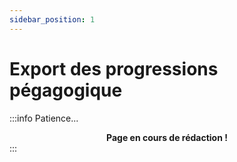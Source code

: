 ```yaml
---
sidebar_position: 1
---
```


# Export des progressions pégagogique

:::info Patience...
**<center>Page en cours de rédaction !</center>**
:::
